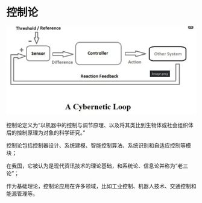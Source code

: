 

<!--
 * @version:
 * @Author:  StevenJokess（蔡舒起） https://github.com/StevenJokess
 * @Date: 2023-04-14 02:08:42
 * @LastEditors:  StevenJokess（蔡舒起） https://github.com/StevenJokess
 * @LastEditTime: 2023-04-14 02:09:13
 * @Description:
 * @Help me: make friends by a867907127@gmail.com and help me get some “foreign” things or service I need in life; 如有帮助，请赞助，失业3年了。![支付宝收款码](https://github.com/StevenJokess/d2rl/blob/master/img/%E6%94%B6.jpg)
 * @TODO::
 * @Reference:
-->
# 控制论

![控制论图](../../img/control_theory.png)

控制论定义为“以机器中的控制与调节原理、以及将其类比到生物体或社会组织体后的控制原理为对象的科学研究。”

控制论包括控制器设计、系统建模、智能控制算法、系统识别和自适应控制等模块；

在我国，它被认为是现代资讯技术的理论基础，和系统论、信息论并称为“老三论”；

作为基础理论，控制论应用在许多领域，比如工业控制、机器人技术、交通控制和能源管理等。

[1]: https://developer.aliyun.com/article/1201435
